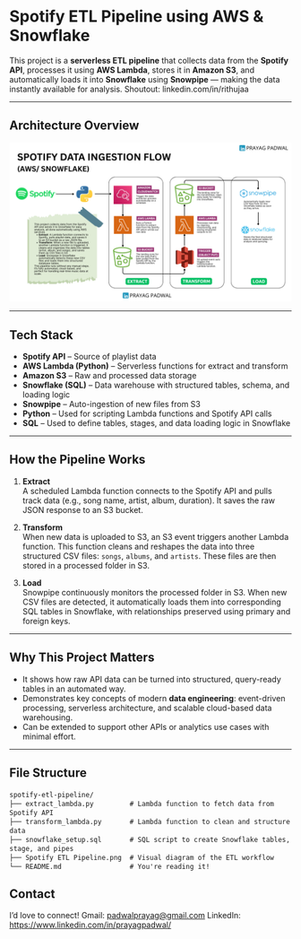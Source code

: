 # Spotify ETL Pipeline using AWS & Snowflake

This project is a **serverless ETL pipeline** that collects data from the **Spotify API**, processes it using **AWS Lambda**, stores it in **Amazon S3**, and automatically loads it into **Snowflake** using **Snowpipe** — making the data instantly available for analysis. Shoutout: linkedin.com/in/rithujaa

---

## Architecture Overview

![ETL Flowchart](Spotify%20ETL%20Pipeline.png)

---

## Tech Stack

- **Spotify API** – Source of playlist data  
- **AWS Lambda (Python)** – Serverless functions for extract and transform  
- **Amazon S3** – Raw and processed data storage  
- **Snowflake (SQL)** – Data warehouse with structured tables, schema, and loading logic  
- **Snowpipe** – Auto-ingestion of new files from S3  
- **Python** – Used for scripting Lambda functions and Spotify API calls  
- **SQL** – Used to define tables, stages, and data loading logic in Snowflake 

---

## How the Pipeline Works

1. **Extract**  
   A scheduled Lambda function connects to the Spotify API and pulls track data (e.g., song name, artist, album, duration). It saves the raw JSON response to an S3 bucket.

2. **Transform**  
   When new data is uploaded to S3, an S3 event triggers another Lambda function. This function cleans and reshapes the data into three structured CSV files: `songs`, `albums`, and `artists`. These files are then stored in a processed folder in S3.

3. **Load**  
   Snowpipe continuously monitors the processed folder in S3. When new CSV files are detected, it automatically loads them into corresponding SQL tables in Snowflake, with relationships preserved using primary and foreign keys.

---

## Why This Project Matters

- It shows how raw API data can be turned into structured, query-ready tables in an automated way.
- Demonstrates key concepts of modern **data engineering**: event-driven processing, serverless architecture, and scalable cloud-based data warehousing.
- Can be extended to support other APIs or analytics use cases with minimal effort.

---

## File Structure

```text
spotify-etl-pipeline/
├── extract_lambda.py         # Lambda function to fetch data from Spotify API
├── transform_lambda.py       # Lambda function to clean and structure data
├── snowflake_setup.sql       # SQL script to create Snowflake tables, stage, and pipes
├── Spotify ETL Pipeline.png  # Visual diagram of the ETL workflow
└── README.md                 # You're reading it!
```

## Contact

I’d love to connect!
Gmail: padwalprayag@gmail.com
LinkedIn: https://www.linkedin.com/in/prayagpadwal/



